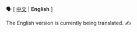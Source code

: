 :speaking_head: \[ [中文](./README.md) | **English** \]

The English version is currently being translated. :writing_hand:
